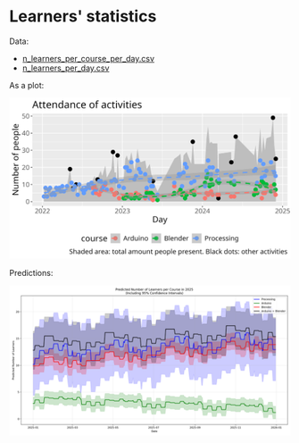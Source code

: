 # Learners' statistics

Data:

- [n_learners_per_course_per_day.csv](n_learners_per_course_per_day.csv)
- [n_learners_per_day.csv](n_learners_per_day.csv)

As a plot:

![Number of learners per course](n_per_day_per_course.png)

Predictions:

![Predictions 2025](predictions_2025.png)
